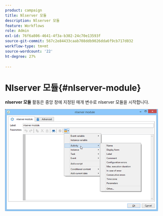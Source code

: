 ```yaml
---
product: campaign
title: Nlserver 모듈
description: Nlserver 모듈
feature: Workflows
role: Admin
exl-id: 76f6a806-4641-4f3a-b302-24c70e13593f
source-git-commit: 567c2e84433caab708ddb9026dda6f9cb717d032
workflow-type: tm+mt
source-wordcount: '22'
ht-degree: 27%

---
```


# Nlserver 모듈{#nlserver-module}



**nlserver 모듈** 활동은 중앙 창에 지정된 매개 변수로 nlserver 모듈을 시작합니다.

![](assets/nlserver_module_edit.png)
